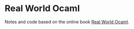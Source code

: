 # Real World Ocaml
Notes and code based on the online book [Real World Ocaml](https://realworldocaml.org/).


